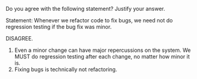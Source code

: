 <panel header="Q: Do you agree with the following statement? Justify your answer.">
<question has-input="true">

Do you agree with the following statement? Justify your answer.

Statement: Whenever we refactor code to fix bugs, we need not do regression testing if the bug fix was minor.

<div slot="answer">

DISAGREE.

1. Even a minor change can have major repercussions on the system. We MUST do regression testing after each change, no matter how minor it is.
2. Fixing bugs is technically not refactoring.

</div>
</question>
</panel>

